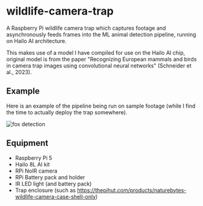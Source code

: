 # wildlife-camera-trap
A Raspberry Pi wildlife camera trap  which captures footage and asynchronously feeds frames into the ML animal detection pipeline, running on Hailo AI architecture.

This makes use of a model I have compiled for use on the Hailo AI chip, original model is from the paper "Recognizing European mammals and birds in camera trap images using convolutional neural networks" (Schneider et al., 2023).

## Example
Here is an example of the pipeline being run on sample footage (while I find the time to actually deploy the trap somewhere).


![fox detection](fox_footage.gif)

## Equipment
- Raspberry Pi 5
- Hailo 8L AI kit
- RPi NoIR camera
- RPi Battery pack and holder
- IR LED light (and battery pack)
- Trap enclosure (such as https://thepihut.com/products/naturebytes-wildlife-camera-case-shell-only)
